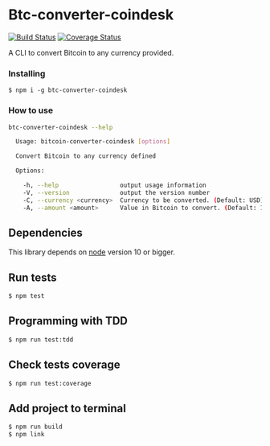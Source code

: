 # Btc-converter-coindesk

[![Build Status](https://travis-ci.org/tota1099/btc-converter.svg?branch=master)](https://travis-ci.org/tota1099/btc-converter)
[![Coverage Status](https://coveralls.io/repos/github/tota1099/btc-converter/badge.svg?branch=master)](https://coveralls.io/github/tota1099/btc-converter?branch=master)

A CLI to convert Bitcoin to any currency provided.

### Installing

```
$ npm i -g btc-converter-coindesk
```

### How to use

```sh
btc-converter-coindesk --help

  Usage: bitcoin-converter-coindesk [options]

  Convert Bitcoin to any currency defined

  Options:

    -h, --help                 output usage information
    -V, --version              output the version number
    -C, --currency <currency>  Currency to be converted. (Default: USD)
    -A, --amount <amount>      Value in Bitcoin to convert. (Default: 1)
```

## Dependencies

This library depends on [node](https://nodejs.org/en/) version 10 or bigger.

## Run tests

```sh
$ npm test
```

## Programming with TDD

```sh
$ npm run test:tdd
```

## Check tests coverage

```sh
$ npm run test:coverage
```

## Add project to terminal

```sh
$ npm run build
$ npm link
```

